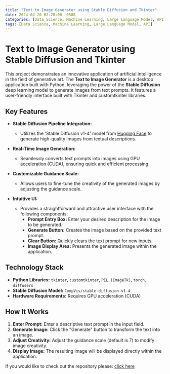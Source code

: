```yaml
---
title: "Text to Image Generator using Stable Diffusion and Tkinter"
date: 2024-04-20 02:28:00 -0500
categories: [Data Science, Machine Learning, Large Language Model, API]
tags: [Data Science, Machine Learning, Large Language Model, API]
---
```


# Text to Image Generator using Stable Diffusion and Tkinter

This project demonstrates an innovative application of artificial intelligence in the field of generative art. The **Text to Image Generator** is a desktop application built with Python, leveraging the power of the **Stable Diffusion** deep learning model to generate images from text prompts. It features a user-friendly interface built with Tkinter and customtkinter libraries.

## Key Features

- **Stable Diffusion Pipeline Integration:**
  - Utilizes the 'Stable Diffusion v1-4' model from [Hugging Face](https://huggingface.co/CompVis/stable-diffusion-v-1-4) to generate high-quality images from textual descriptions.

- **Real-Time Image Generation:**
  - Seamlessly converts text prompts into images using GPU acceleration (CUDA), ensuring quick and efficient processing.

- **Customizable Guidance Scale:**
  - Allows users to fine-tune the creativity of the generated images by adjusting the guidance scale.

- **Intuitive UI:**
  - Provides a straightforward and attractive user interface with the following components:
    - **Prompt Entry Box:** Enter your desired description for the image to be generated.
    - **Generate Button:** Creates the image based on the provided text prompt.
    - **Clear Button:** Quickly clears the text prompt for new inputs.
    - **Image Display Area:** Presents the generated image within the application.

## Technology Stack

- **Python Libraries:** `tkinter`, `customtkinter`, `PIL (ImageTk)`, `torch`, `diffusers`
- **Stable Diffusion Model:** `CompVis/stable-diffusion-v1-4`
- **Hardware Requirements:** Requires GPU acceleration (CUDA)

## How It Works

1. **Enter Prompt:** Enter a descriptive text prompt in the input field.
2. **Generate Image:** Click the "Generate" button to transform the text into an image.
3. **Adjust Creativity:** Adjust the guidance scale (default is 7) to modify image creativity.
4. **Display Image:** The resulting image will be displayed directly within the application.

If you would like to check out the repository please: [click here](https://github.com/Jenish201/Text_to_image.git)